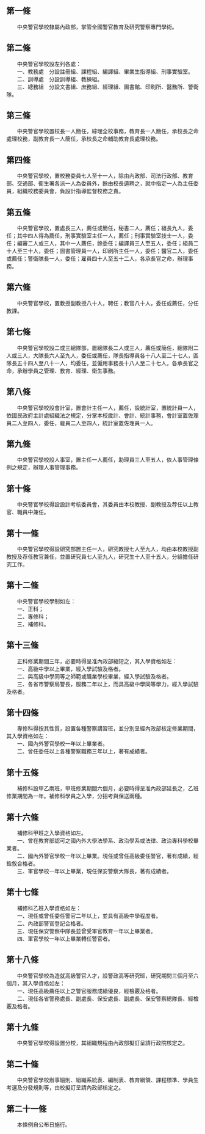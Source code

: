第一條 
-------
　　中央警官學校隸屬內政部，掌管全國警官教育及研究警察專門學術。  


第二條 
-------
　　中央警官學校設左列各處：  
　　一、教務處　分設註冊組、課程組、編譯組、畢業生指導組、刑事實驗室。  
　　二、訓導處　分設訓導組、教練組。  
　　三、總務組　分設文書組、庶務組、經理組、圖書館、印刷所、醫務所、警衛隊。  


第三條 
-------
　　中央警官學校置校長一人簡任，綜理全校事務，教育長一人簡任，承校長之命處理校務，副教育長一人簡任，承校長之命輔助教育長處理校務。  


第四條 
-------
　　中央警官學校，置校務委員七人至十一人，除由內政部、司法行政部、教育部、交通部、衛生署各派一人為委員外，餘由校長遴聘之，就中指定一人為主任委員，組織校務委員會，負設計指導監督校務之責。  


第五條 
-------
　　中央警官學校，置處長三人，薦任或簡任，秘書二人，薦任；組長九人，委任；其中四人得為薦任，刑事實驗室主任一人，薦任；刑事實驗室技士一人，委任；編審二人或三人，其中一人薦任，餘委任；編譯員三人至五人，委任；組員二十人至三十人，委任；圖書管理員一人，印刷所主任一人，委任；醫官二人，委任或薦任；警衛隊長一人，委任；雇員四十人至五十二人，各承長官之命，辦理事務。  


第六條 
-------
　　中央警官學校，置教授副教授八十人，聘任；教官八十人，委任或薦任，分任教課。  


第七條 
-------
　　中央警官學校設二或三總隊部，置總隊長二人或三人，薦任或簡任，總隊附二人或三人，大隊長六人至九人，委任或薦任，隊長指導員各十八人至二十七人，區隊長五十四人至八十一人，均委任，並僱用事務長十八人至二十七人，各承長官之命，承辦學員之管理、教育、經理、衛生事務。  


第八條 
-------
　　中央警官學校設會計室，置會計主任一人，薦任，設統計室，置統計員一人，依國民政府主計處組織法之規定，分掌本校歲計、會計、統計事務，會計室置佐理員二人至四人，委任，雇員二人至四人，統計室置佐理員一人。  


第九條 
-------
　　中央警官學校設人事室，置主任一人薦任，助理員三人至五人，依人事管理條例之規定，辦理人事管理事務。  


第十條 
-------
　　中央警官學校得設設計考核委員會，其委員由本校教授、副教授及荐任以上教官、職員中兼任。  


第十一條 
---------
　　中央警官學校得設研究部置主任一人，研究教授七人至九人，均由本校教授副教授及荐任教官兼任，並置研究員七人至九人，研究生十人至十五人，分組擔任研究工作。  


第十二條 
---------
　　中央警官學校學制如左：  
　　一、正科；  
　　二、專修科；  
　　三、補修科。  


第十三條 
---------
　　正科修業期間三年，必要時得呈准內政部縮短之，其入學資格如左：  
　　一、高級中學以上畢業，經入學試驗及格者。  
　　二、與高級中學同等之師範或職業學校畢業，經入學試驗及格者。  
　　三、各省市警察局警長，服務二年以上，而具高級中學同等學力，經入學試驗及格者。  


第十四條 
---------
　　專修科得按其性質，設置各種警察講習班，並分別呈經內政部核定修業期間，其入學資格如左：  
　　一、國內外警官學校一年以上畢業者。  
　　二、曾任委任以上各種警察職務三年以上，著有成績者。  


第十五條 
---------
　　補修科設甲乙兩班，甲班修業期間六個月，必要時得呈准內政部延長之，乙班修業期間為一年。補修科學員之入學，分招考與保送兩種。  


第十六條 
---------
　　補修科甲班之入學資格如左。  
　　一、曾在教育部認可之國內外大學法學系、政治學系或法律、政治專科學校畢業者。  
　　二、國內外警官學校一年以上畢業。現任或曾任高級委任警官，著有成績，經銓敘合格者。  
　　三、軍官學校一年以上畢業，現任保安警察大隊長，著有成績者。  


第十七條 
---------
　　補修科乙班入學資格如左：  
　　一、現任或曾任委任警官二年以上，並具有高級中學程度者。  
　　二、內政部警官登記合格者。  
　　三、現任保安警察中隊長並曾受軍官教育一年以上畢業者。  
　　四、軍官學校一年以上畢業轉任警官者。  


第十八條 
---------
　　中央警官學校為造就高級警官人才，設警政高等研究班，研究期間三個月至六個月，其入學資格如左：  
　　一、現任高級薦任以上之警官服務成績優良，經檢覈及格者。  
　　二、現任各省警務處長、副處長、保安處長、副處長、保安警察總隊長、經檢覈及格者。  


第十九條 
---------
　　中央警官學校得設置分校，其組織規程由內政部擬訂呈請行政院核定之。  


第二十條 
---------
　　中央警官學校辦事細則、組織系統表、編制表、教育綱領、課程標準、學員生考選及分發規則等，由校擬訂呈請內政部核定之。  


第二十一條 
-----------
　　本條例自公布日施行。